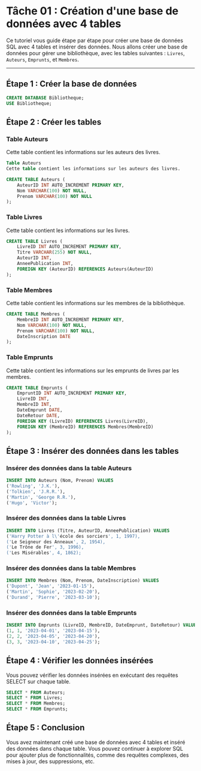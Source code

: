 # Tâche 01 : Création d'une base de données avec 4 tables

Ce tutoriel vous guide étape par étape pour créer une base de données SQL avec 4 tables et insérer des données. Nous allons créer une base de données pour gérer une bibliothèque, avec les tables suivantes : `Livres`, `Auteurs`, `Emprunts`, et `Membres`.

---

## Étape 1 : Créer la base de données

```sql
CREATE DATABASE Bibliotheque;
USE Bibliotheque;
```

## Étape 2 : Créer les tables
### Table Auteurs
Cette table contient les informations sur les auteurs des livres.
```sql
Table Auteurs
Cette table contient les informations sur les auteurs des livres.

CREATE TABLE Auteurs (
    AuteurID INT AUTO_INCREMENT PRIMARY KEY,
    Nom VARCHAR(100) NOT NULL,
    Prenom VARCHAR(100) NOT NULL
);
```
### Table Livres
Cette table contient les informations sur les livres.
```sql
CREATE TABLE Livres (
    LivreID INT AUTO_INCREMENT PRIMARY KEY,
    Titre VARCHAR(255) NOT NULL,
    AuteurID INT,
    AnneePublication INT,
    FOREIGN KEY (AuteurID) REFERENCES Auteurs(AuteurID)
);
```
### Table Membres
Cette table contient les informations sur les membres de la bibliothèque.
```sql
CREATE TABLE Membres (
    MembreID INT AUTO_INCREMENT PRIMARY KEY,
    Nom VARCHAR(100) NOT NULL,
    Prenom VARCHAR(100) NOT NULL,
    DateInscription DATE
);
```
### Table Emprunts
Cette table contient les informations sur les emprunts de livres par les membres.
```sql
CREATE TABLE Emprunts (
    EmpruntID INT AUTO_INCREMENT PRIMARY KEY,
    LivreID INT,
    MembreID INT,
    DateEmprunt DATE,
    DateRetour DATE,
    FOREIGN KEY (LivreID) REFERENCES Livres(LivreID),
    FOREIGN KEY (MembreID) REFERENCES Membres(MembreID)
);
```

## Étape 3 : Insérer des données dans les tables
### Insérer des données dans la table Auteurs
```sql
INSERT INTO Auteurs (Nom, Prenom) VALUES
('Rowling', 'J.K.'),
('Tolkien', 'J.R.R.'),
('Martin', 'George R.R.'),
('Hugo', 'Victor');
```

### Insérer des données dans la table Livres

```sql
INSERT INTO Livres (Titre, AuteurID, AnneePublication) VALUES
('Harry Potter à l\'école des sorciers', 1, 1997),
('Le Seigneur des Anneaux', 2, 1954),
('Le Trône de Fer', 3, 1996),
('Les Misérables', 4, 1862);
```

### Insérer des données dans la table Membres

```sql
INSERT INTO Membres (Nom, Prenom, DateInscription) VALUES
('Dupont', 'Jean', '2023-01-15'),
('Martin', 'Sophie', '2023-02-20'),
('Durand', 'Pierre', '2023-03-10');
```

### Insérer des données dans la table Emprunts

```sql
INSERT INTO Emprunts (LivreID, MembreID, DateEmprunt, DateRetour) VALUES
(1, 1, '2023-04-01', '2023-04-15'),
(2, 2, '2023-04-05', '2023-04-20'),
(3, 3, '2023-04-10', '2023-04-25');
```

## Étape 4 : Vérifier les données insérées
Vous pouvez vérifier les données insérées en exécutant des requêtes SELECT sur chaque table.

```sql
SELECT * FROM Auteurs;
SELECT * FROM Livres;
SELECT * FROM Membres;
SELECT * FROM Emprunts;
```

## Étape 5 : Conclusion
Vous avez maintenant créé une base de données avec 4 tables et inséré des données dans chaque table. Vous pouvez continuer à explorer SQL pour ajouter plus de fonctionnalités, comme des requêtes complexes, des mises à jour, des suppressions, etc.
